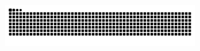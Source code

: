 <picture>
  <source media="(prefers-color-scheme: dark)" srcset="https://raw.githubusercontent.com/kuankuan2007/kuankuan2007/output/github-contribution-grid-snake-dark.svg">
  <source media="(prefers-color-scheme: light)" srcset="https://raw.githubusercontent.com/kuankuan2007/kuankuan2007/output/github-contribution-grid-snake.svg">
  <img alt="github contribution grid snake animation" src="https://raw.githubusercontent.com/kuankuan2007/kuankuan2007/output/github-contribution-grid-snake.svg">
</picture>

